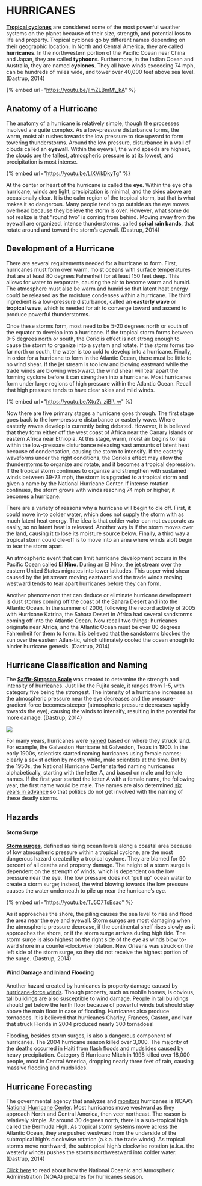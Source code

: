 # HURRICANES

[**Tropical cyclones**](https://www.weather.gov/jetstream/tc) are considered some of the most powerful weather systems on the planet because of their size, strength, and potential loss to life and property. Tropical cyclones go by different names depending on their geographic location. In North and Central America, they are called **hurricanes**. In the northwestern portion of the Pacific Ocean near China and Japan, they are called **typhoons**. Furthermore, in the Indian Ocean and Australia, they are named **cyclones**. They all have winds exceeding 74 mph, can be hundreds of miles wide, and tower over 40,000 feet above sea level. \(Dastrup, 2014\)

{% embed url="https://youtu.be/jImZLBmM\_kA" %}

## Anatomy of a Hurricane

The [anatomy](https://www.weather.gov/jetstream/tc_structure) of a hurricane is relatively simple, though the processes involved are quite complex. As a low-pressure disturbance forms, the warm, moist air rushes towards the low pressure to rise upward to form towering thunderstorms. Around the low pressure, disturbance in a wall of clouds called an **eyewall**. Within the eyewall, the wind speeds are highest, the clouds are the tallest, atmospheric pressure is at its lowest, and precipitation is most intense.

{% embed url="https://youtu.be/LlXVikDkyTg" %}

At the center or heart of the hurricane is called the **eye**. Within the eye of a hurricane, winds are light, precipitation is minimal, and the skies above are occasionally clear. It is the calm region of the tropical storm, but that is what makes it so dangerous. Many people tend to go outside as the eye moves overhead because they believe the storm is over. However, what some do not realize is that “round two” is coming from behind. Moving away from the eyewall are organized, intense thunderstorms, called **spiral rain bands**, that rotate around and toward the storm’s eyewall. \(Dastrup, 2014\)

## Development of a Hurricane

There are several requirements needed for a hurricane to form. First, hurricanes must form over warm, moist oceans with surface temperatures that are at least 80 degrees Fahrenheit for at least 150 feet deep. This allows for water to evaporate, causing the air to become warm and humid. The atmosphere must also be warm and humid so that latent heat energy could be released as the moisture condenses within a hurricane. The third ingredient is a low-pressure disturbance, called an **easterly wave** or **tropical wave**, which is needed for air to converge toward and ascend to produce powerful thunderstorms.

Once these storms form, most need to be 5-20 degrees north or south of the equator to develop into a hurricane. If the tropical storm forms between 0-5 degrees north or south, the Coriolis effect is not strong enough to cause the storm to organize into a system and rotate. If the storm forms too far north or south, the water is too cold to develop into a hurricane. Finally, in order for a hurricane to form in the Atlantic Ocean, there must be little to no wind shear. If the jet stream is too low and blowing eastward while the trade winds are blowing west-ward, the wind shear will tear apart the forming cyclone before it can strengthen into a hurricane. Most hurricanes form under large regions of high pressure within the Atlantic Ocean. Recall that high pressure tends to have clear skies and mild winds.

{% embed url="https://youtu.be/Xtu2\_ziBI\_w" %}

Now there are five primary stages a hurricane goes through. The first stage goes back to the low-pressure disturbance or easterly wave. Where easterly waves develop is currently being debated. However, it is believed that they form either off the west coast of Africa near the Canary Islands or eastern Africa near Ethiopia. At this stage, warm, moist air begins to rise within the low-pressure disturbance releasing vast amounts of latent heat because of condensation, causing the storm to intensify. If the easterly waveforms under the right conditions, the Coriolis effect may allow the thunderstorms to organize and rotate, and it becomes a tropical depression. If the tropical storm continues to organize and strengthen with sustained winds between 39-73 mph, the storm is upgraded to a tropical storm and given a name by the National Hurricane Center. If intense rotation continues, the storm grows with winds reaching 74 mph or higher, it becomes a hurricane.

There are a variety of reasons why a hurricane will begin to die off. First, it could move in-to colder water, which does not supply the storm with as much latent heat energy. The idea is that colder water can not evaporate as easily, so no latent heat is released. Another way is if the storm moves over the land, causing it to lose its moisture source below. Finally, a third way a tropical storm could die-off is to move into an area where winds aloft begin to tear the storm apart.

An atmospheric event that can limit hurricane development occurs in the Pacific Ocean called **El Nino**. During an El Nino, the jet stream over the eastern United States migrates into lower latitudes. This upper wind shear caused by the jet stream moving eastward and the trade winds moving westward tends to tear apart hurricanes before they can form.

Another phenomenon that can deduce or eliminate hurricane development is dust storms coming off the coast of the Sahara Desert and into the Atlantic Ocean. In the summer of 2006, following the record activity of 2005 with Hurricane Katrina, the Sahara Desert in Africa had several sandstorms coming off into the Atlantic Ocean. Now recall two things: hurricanes originate near Africa, and the Atlantic Ocean must be over 80 degrees Fahrenheit for them to form. It is believed that the sandstorms blocked the sun over the eastern Atlan-tic, which ultimately cooled the ocean enough to hinder hurricane genesis. \(Dastrup, 2014\)

## Hurricane Classification and Naming

The [**Saffir-Simpson Scale**](https://www.weather.gov/jetstream/tc_classification) was created to determine the strength and intensity of hurricanes. Just like the Fujita scale, it ranges from 1-5, with category five being the strongest. The intensity of a hurricane increases as the atmospheric pressure near the eye decreases and the pressure-gradient force becomes steeper \(atmospheric pressure decreases rapidly towards the eye\), causing the winds to intensify, resulting in the potential for more damage. \(Dastrup, 2014\)

![](https://slcc.pressbooks.pub/app/uploads/sites/10/2020/07/Saffir-Simpson-Scale-943x1024.jpg)

For many years, hurricanes were [named](https://www.weather.gov/jetstream/tc_names) based on where they struck land. For example, the Galveston Hurricane hit Galveston, Texas in 1900. In the early 1900s, scientists started naming hurricanes using female names; clearly a sexist action by mostly white, male scientists at the time. But by the 1950s, the National Hurricane Center started naming hurricanes alphabetically, starting with the letter A, and based on male and female names. If the first year started the letter A with a female name, the following year, the first name would be male. The names are also determined [six years in advance](https://www.nhc.noaa.gov/aboutnames.shtml) so that politics do not get involved with the naming of these deadly storms.

## Hazards

#### Storm Surge

[**Storm surges**](https://www.weather.gov/jetstream/tc_hazards), defined as rising ocean levels along a coastal area because of low atmospheric pressure within a tropical cyclone, are the most dangerous hazard created by a tropical cyclone. They are blamed for 90 percent of all deaths and property damage. The height of a storm surge is dependent on the strength of winds, which is dependent on the low pressure near the eye. The low pressure does not “pull up” ocean water to create a storm surge; instead, the wind blowing towards the low pressure causes the water underneath to pile up near the hurricane’s eye.

{% embed url="https://youtu.be/TJ5C7TsBsao" %}

As it approaches the shore, the piling causes the sea level to rise and flood the area near the eye and eyewall. Storm surges are most damaging when the atmospheric pressure decrease, if the continental shelf rises slowly as it approaches the shore, or if the storm surge arrives during high tide. The storm surge is also highest on the right side of the eye as winds blow to-ward shore in a counter-clockwise rotation. New Orleans was struck on the left side of the storm surge, so they did not receive the highest portion of the surge. \(Dastrup, 2014\)

#### Wind Damage and Inland Flooding

Another hazard created by hurricanes is property damage caused by [hurricane-force winds](https://www.weather.gov/jetstream/tc_potential). Though property, such as mobile homes, is obvious, tall buildings are also susceptible to wind damage. People in tall buildings should get below the tenth floor because of powerful winds but should stay above the main floor in case of flooding. Hurricanes also produce tornadoes. It is believed that hurricanes Charley, Frances, Gaston, and Ivan that struck Florida in 2004 produced nearly 300 tornadoes!

Flooding, besides storm surges, is also a dangerous component of hurricanes. The 2004 hurricane season killed over 3,000. The majority of the deaths occurred in Haiti from flash floods and mudslides caused by heavy precipitation. Category 5 Hurricane Mitch in 1998 killed over 18,000 people, most in Central America, dropping nearly three feet of rain, causing massive flooding and mudslides.

## Hurricane Forecasting

The governmental agency that analyzes and [monitors](https://www.weather.gov/jetstream/tc_tcm) hurricanes is NOAA’s [National Hurricane Center](https://www.nhc.noaa.gov/). Most hurricanes move westward as they approach North and Central America, then veer northeast. The reason is relatively simple. At around 30 degrees north, there is a sub-tropical high called the Bermuda High. As tropical storm systems move across the Atlantic Ocean, they are pushed westward from the underside of the subtropical high’s clockwise rotation \(a.k.a. the trade winds\). As tropical storms move northward, the subtropical high’s clockwise rotation \(a.k.a. the westerly winds\) pushes the storms northwestward into colder water. \(Dastrup, 2014\)

[Click here](https://www.noaa.gov/stories/story-map-ready-for-hurricanes) to read about how the National Oceanic and Atmospheric Administration \(NOAA\) prepares for hurricanes season.

